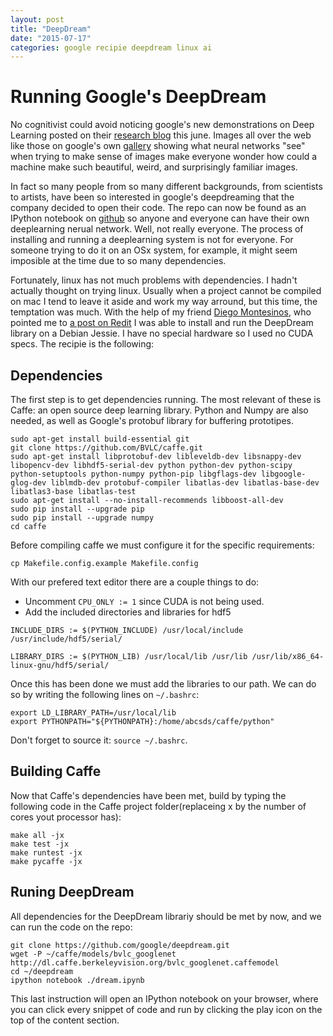```yaml
---
layout: post
title: "DeepDream"
date: "2015-07-17"
categories: google recipie deepdream linux ai
---
```

# Running Google's DeepDream
No cognitivist could avoid noticing google's new demonstrations on Deep Learning posted on their [research blog](http://googleresearch.blogspot.mx/2015/06/inceptionism-going-deeper-into-neural.html) this june. Images all over the web like those on google's own [gallery](https://photos.google.com/share/AF1QipPX0SCl7OzWilt9LnuQliattX4OUCj_8EP65_cTVnBmS1jnYgsGQAieQUc1VQWdgQ?key=aVBxWjhwSzg2RjJWLWRuVFBBZEN1d205bUdEMnhB) showing what neural networks "see" when trying to make sense of images make everyone wonder how could a machine make such beautiful, weird, and surprisingly familiar images.

In fact so many people from so many different backgrounds, from scientists to artists, have been so interested in google's deepdreaming that the company decided to open their code. The repo can now be found as an IPython notebook on [github](https://github.com/google/deepdream) so anyone and everyone can have their own deeplearning nerual network. Well, not really everyone. The process of installing and running a deeplearning system is not for everyone. For someone trying to do it on an OSx system, for example, it might seem imposible at the time due to so many dependencies.

Fortunately, linux has not much problems with dependencies. I hadn't actually thought on trying linux. Usually when a project cannot be compiled on mac I tend to leave it aside and work my way arround, but this time, the temptation was much. With the help of my friend [Diego Montesinos](https://github.com/diegoMontesinos), who pointed me to [a post on Redit](https://www.reddit.com/r/deepdream/comments/3cd1yf/howto_install_on_ubuntulinux_mint_including_cuda/) I was able to install and run the DeepDream library on a Debian Jessie. I have no special hardware so I used no CUDA specs. The recipie is the following:

## Dependencies
The first step is to get dependencies running. The most relevant of these is Caffe: an open source deep learning library. Python and Numpy are also needed, as well as Google's protobuf library for buffering prototipes.

```
sudo apt-get install build-essential git
git clone https://github.com/BVLC/caffe.git
sudo apt-get install libprotobuf-dev libleveldb-dev libsnappy-dev libopencv-dev libhdf5-serial-dev python python-dev python-scipy python-setuptools python-numpy python-pip libgflags-dev libgoogle-glog-dev liblmdb-dev protobuf-compiler libatlas-dev libatlas-base-dev libatlas3-base libatlas-test
sudo apt-get install --no-install-recommends libboost-all-dev
sudo pip install --upgrade pip
sudo pip install --upgrade numpy
cd caffe
```

Before compiling caffe we must configure it for the specific requirements:

```
cp Makefile.config.example Makefile.config
```

With our prefered text editor there are a couple things to do:

- Uncomment `CPU_ONLY := 1` since CUDA is not being used.
- Add the included directories and libraries for hdf5

```
INCLUDE_DIRS := $(PYTHON_INCLUDE) /usr/local/include /usr/include/hdf5/serial/

LIBRARY_DIRS := $(PYTHON_LIB) /usr/local/lib /usr/lib /usr/lib/x86_64-linux-gnu/hdf5/serial/
```

Once this has been done we must add the libraries to our path. We can do so by writing the following lines on `~/.bashrc`:

```
export LD_LIBRARY_PATH=/usr/local/lib
export PYTHONPATH="${PYTHONPATH}:/home/abcsds/caffe/python"
```

Don't forget to source it: `source ~/.bashrc`.
## Building Caffe
Now that Caffe's dependencies have been met, build by typing the following code in the Caffe project folder(replaceing x by the number of cores yout processor has):

```
make all -jx
make test -jx
make runtest -jx
make pycaffe -jx
```

## Runing DeepDream
All dependencies for the DeepDream librariy should be met by now, and we can run the code on the repo:

```
git clone https://github.com/google/deepdream.git
wget -P ~/caffe/models/bvlc_googlenet http://dl.caffe.berkeleyvision.org/bvlc_googlenet.caffemodel
cd ~/deepdream
ipython notebook ./dream.ipynb
```

This last instruction will open an IPython notebook on your browser, where you can click every snippet of code and run by clicking the play icon on the top of the content section.
